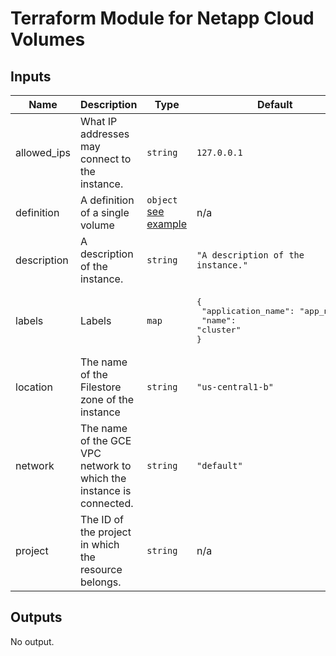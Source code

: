 # Terraform Module for Netapp Cloud Volumes

## Inputs

| Name | Description | Type | Default | Required |
|------|-------------|------|---------|:--------:|
| allowed\_ips | What IP addresses may connect to the instance. | `string` | `127.0.0.1` | no |
| definition | A definition of a single volume | `object` [see example](./terraform.tfvars.example) | n/a | yes |
| description | A description of the instance. | `string` | `"A description of the instance."` | no |
| labels | Labels | `map` | <pre>{<br>  "application_name": "app_name",<br>  "name": "cluster"<br>}</pre> | no |        
| location | The name of the Filestore zone of the instance | `string` | `"us-central1-b"` | no |
| network | The name of the GCE VPC network to which the instance is connected. | `string` | `"default"` | no |
| project | The ID of the project in which the resource belongs. | `string` | n/a | yes |

## Outputs

No output.
